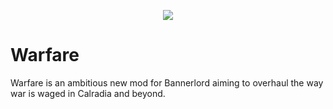 <p align="center">
	<a href="https://www.nexusmods.com/mountandblade2bannerlord/mods/6698" alt="NexusMods Bannerlord.Warfare">
	<img src="https://img.shields.io/badge/NexusMods-Bannerlord.Warfare-yellow.svg" /></a>
</p>

# Warfare

Warfare is an ambitious new mod for Bannerlord aiming to overhaul the way war is waged in Calradia and beyond.
